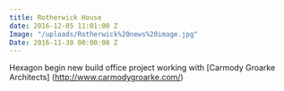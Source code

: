 ```yaml
---
title: Rotherwick House
date: 2016-12-05 11:01:00 Z
Image: "/uploads/Rotherwick%20news%20image.jpg"
Date: 2016-11-30 00:00:00 Z
---
```


Hexagon begin new build office project working with [Carmody Groarke Architects] (http://www.carmodygroarke.com/)
